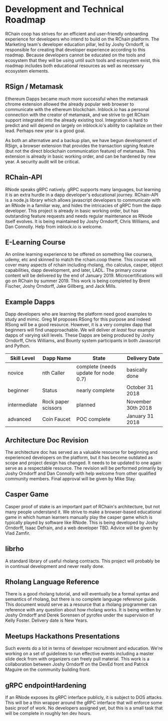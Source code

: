 # Development and Technical Roadmap

RChain coop has strives for an efficient and user-friendly onboarding experience for developers who intend to build on the RChain platform. The Marketing team's developer education pillar, led by Joshy Orndorff,  is responsible for creating that developer experience according to this roadmap. Because developers cannot be educated on the tools and ecosystem that they will be using until such tools and ecosystem exist, this roadmap includes both educational resources as well as necessary ecosystem elements.

## RSign / Metamask
Ethereum Dapps became much more successful when the metamask chrome extension allowed the already popular web browser to communicate with the ethereum blockchain. Inblock.io has a personal connection with the creator of metamask, and we strive to get RChain support integrated into the already existing tool. Integration is hard to predict and will depend on largely on inblock.io's ability to capilalize on their lead. Perhaps new year is a good goal.

As both an alternative and a backup plan, we have begun development of RSign, a browser extension that provides the transaction signing feature (but not the direct blockchain communication feature) of metamask. This extension is already in basic working order, and can be hardened by new year. A security audit will be critical.

## RChain-API
RNode speaks gRPC natively. gRPC supports many languages, but learning it is an extra hurdle in a dapp developer's educational journey. RChain-API is a node.js library which allows javascript developers to communicate with an RNode in a familiar way, and hides the intricacies of gRPC from the dapp developer. This project is already in basic working order, but has outstanding feature requests and needs regular maintenance as RNode itself evolves. It is being maintained by Joshy Orndorff, Chris Williams, and Dan Connolly. Help from inblock.io is welcome.

## E-Learning Course
An online learning experience to be offered on something like coursera, udemy, etc and skinned to match the rchain.coop theme. This course will cover many aspects of rchain including rholang, rho calculus, casper, object capabilities, dapp development, and later, LADL. The primary course content will be delivered by the end of January 2019. Microcertifications will go on RChain by summer 2019. This work is being completed by Brent Fischer, Joshy Orndorff, Jake Gillberg, and Jack Mills.

## Example Dapps
Dapp developers who are learning the platform need good examples to study and mimic. Greg M proposes RSong for this purpose and indeed RSong will be a good resource. However, it is a very complex dapp that beginners will find unapproachable. We will deliver _at least_ four example dapps of varying skill levels. These Dapps are being produced by Joshy Orndorff,  Chris Williams, and Bounty system participants in both Javascript and Python.

Skill Level | Dapp Name | State | Delivery Date
--- | --- | --- | ---
novice | nth Caller | complete (needs update for node 0.7) | basically done
beginner | Status | nearly complete | October 31 2018
intermediate | Rock paper scissors | planned | November 30th 2018
advanced | Coin Faucet | POC complete | January 31 2018

## Architecture Doc Revision
The architecture doc has served as a valuable resourse for beginning and experienced developers on the platform, but it has become outdated as scope and project design has changed. It needs to be updated to one again serve as a respectable resource. The revision will be performed primarily by Joshy Orndorff and Dan Connolly with help welcome from other qualified community members. Final approval will be given by Mike Stay.

## Casper Game
Casper proof of stake is an important part of RChain's architecture, but not many people understand it. We strive to make a browser-based educational game in which human learners manually play the casper game which is typically played by software like RNode. This is being developed by Joshy Orndorff, Isaac Defrain, and a web developer TBD. Advice will be given by Vlad Zamfir.

## librho
A standard library of useful rholang contracts. This project will probably be in continual development and never really done.

## Rholang Language Reference
There is a good rholang tutorial, and will eventually be a formal syntax and semantics of rholang, but there is no complete language reference guide. This document would serve as a resource that a rholang programmer can reference with any question about how rholang works. It is being written by Joshy Orndorff and Derek Sorensen of pyrofex under the supervision of Kelly Foster. Delivery date is New Years.

## Meetups Hackathons Presentations
Such events do a lot in terms of developer recruitment and education. We're working on a set of guidelines to run effective events including a master slide deck from with organizers can freely pull material. This work is a collaboration between Joshy Orndorff on the DevEd front and Patrick Maguire on the community building front.

## gRPC endpointHardening
If an RNode exposes its gRPC interface publicly, it is subject to DOS attacks. This will be a thin wrapper around the gRPC interface that will enforce some basic proof of work. No developers assigned yet, but this is a small task that will be complete in roughly ten dev hours.
